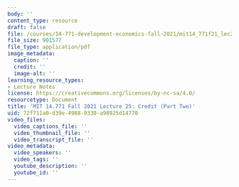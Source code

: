 ```yaml
---
body: ''
content_type: resource
draft: false
file: /courses/14-771-development-economics-fall-2021/mit14_771f21_lec25_credit.pdf
file_size: 901577
file_type: application/pdf
image_metadata:
  caption: ''
  credit: ''
  image-alt: ''
learning_resource_types:
- Lecture Notes
license: https://creativecommons.org/licenses/by-nc-sa/4.0/
resourcetype: Document
title: 'MIT 14.771 Fall 2021 Lecture 25: Credit (Part Two)'
uid: 72f711a0-d39e-4988-9330-a98925d14770
video_files:
  video_captions_file: ''
  video_thumbnail_file: ''
  video_transcript_file: ''
video_metadata:
  video_speakers: ''
  video_tags: ''
  youtube_description: ''
  youtube_id: ''
---
```

